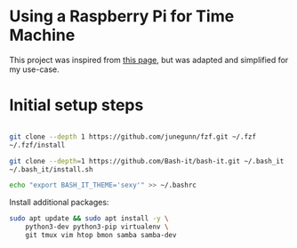 # Using a Raspberry Pi for Time Machine

This project was inspired from [this page](https://ovechkin.xyz/blog/2021-12-13-using-raspberry-pi-for-time-machine), but was adapted and simplified for my use-case.

# Initial setup steps

```bash

git clone --depth 1 https://github.com/junegunn/fzf.git ~/.fzf
~/.fzf/install

git clone --depth=1 https://github.com/Bash-it/bash-it.git ~/.bash_it
~/.bash_it/install.sh

echo "export BASH_IT_THEME='sexy'" >> ~/.bashrc

```

Install additional packages:

```bash
sudo apt update && sudo apt install -y \
    python3-dev python3-pip virtualenv \
    git tmux vim htop bmon samba samba-dev
```
